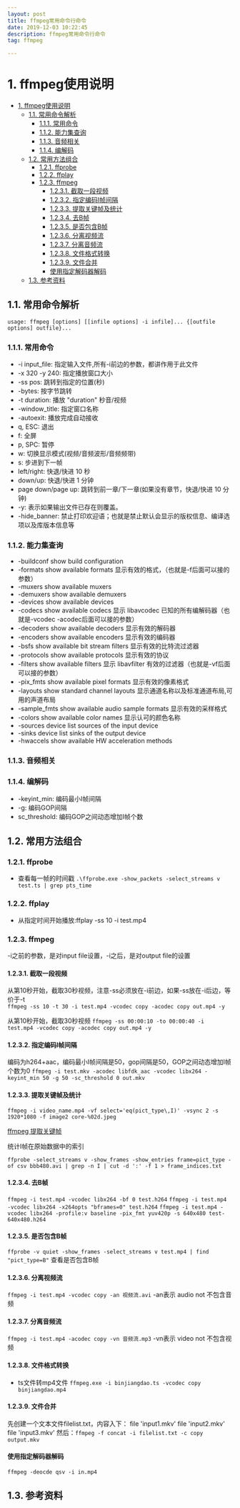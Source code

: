 ```yaml
---
layout: post
title: ffmpeg常用命令行命令
date: 2019-12-03 10:22:45
description: ffmpeg常用命令行命令
tag: ffmpeg

---
```


# 1. ffmpeg使用说明

- [1. ffmpeg使用说明](#1-ffmpeg%e4%bd%bf%e7%94%a8%e8%af%b4%e6%98%8e)
  - [1.1. 常用命令解析](#11-%e5%b8%b8%e7%94%a8%e5%91%bd%e4%bb%a4%e8%a7%a3%e6%9e%90)
    - [1.1.1. 常用命令](#111-%e5%b8%b8%e7%94%a8%e5%91%bd%e4%bb%a4)
    - [1.1.2. 能力集查询](#112-%e8%83%bd%e5%8a%9b%e9%9b%86%e6%9f%a5%e8%af%a2)
    - [1.1.3. 音频相关](#113-%e9%9f%b3%e9%a2%91%e7%9b%b8%e5%85%b3)
    - [1.1.4. 编解码](#114-%e7%bc%96%e8%a7%a3%e7%a0%81)
  - [1.2. 常用方法组合](#12-%e5%b8%b8%e7%94%a8%e6%96%b9%e6%b3%95%e7%bb%84%e5%90%88)
    - [1.2.1. ffprobe](#121-ffprobe)
    - [1.2.2. ffplay](#122-ffplay)
    - [1.2.3. ffmpeg](#123-ffmpeg)
      - [1.2.3.1. 截取一段视频](#1231-%e6%88%aa%e5%8f%96%e4%b8%80%e6%ae%b5%e8%a7%86%e9%a2%91)
      - [1.2.3.2. 指定编码I帧间隔](#1232-%e6%8c%87%e5%ae%9a%e7%bc%96%e7%a0%81i%e5%b8%a7%e9%97%b4%e9%9a%94)
      - [1.2.3.3. 提取关键帧及统计](#1233-%e6%8f%90%e5%8f%96%e5%85%b3%e9%94%ae%e5%b8%a7%e5%8f%8a%e7%bb%9f%e8%ae%a1)
      - [1.2.3.4. 去B帧](#1234-%e5%8e%bbb%e5%b8%a7)
      - [1.2.3.5. 是否包含B帧](#1235-%e6%98%af%e5%90%a6%e5%8c%85%e5%90%abb%e5%b8%a7)
      - [1.2.3.6. 分离视频流](#1236-%e5%88%86%e7%a6%bb%e8%a7%86%e9%a2%91%e6%b5%81)
      - [1.2.3.7. 分离音频流](#1237-%e5%88%86%e7%a6%bb%e9%9f%b3%e9%a2%91%e6%b5%81)
      - [1.2.3.8. 文件格式转换](#1238-%e6%96%87%e4%bb%b6%e6%a0%bc%e5%bc%8f%e8%bd%ac%e6%8d%a2)
      - [1.2.3.9. 文件合并](#1239-%e6%96%87%e4%bb%b6%e5%90%88%e5%b9%b6)
      - [使用指定解码器解码](#%e4%bd%bf%e7%94%a8%e6%8c%87%e5%ae%9a%e8%a7%a3%e7%a0%81%e5%99%a8%e8%a7%a3%e7%a0%81)
  - [1.3. 参考资料](#13-%e5%8f%82%e8%80%83%e8%b5%84%e6%96%99)

## 1.1. 常用命令解析

`usage: ffmpeg [options] [[infile options] -i infile]... {[outfile options] outfile}...`

### 1.1.1. 常用命令

- -i input_file:       指定输入文件,所有-i前边的参数，都讲作用于此文件
- -x 320 -y 240:       指定播放窗口大小
- -ss pos:             跳转到指定的位置(秒)
- -bytes:              按字节跳转
- -t duration:         播放 "duration" 秒音/视频
- -window_title:      指定窗口名称
- -autoexit:           播放完成自动接收
- q, ESC:              退出
- f:                   全屏
- p, SPC:              暂停
- w:                   切换显示模式(视频/音频波形/音频频带)
- s:                   步进到下一帧
- left/right:          快退/快进 10 秒
- down/up:             快退/快进 1 分钟
- page down/page up:   跳转到前一章/下一章(如果没有章节，快退/快进 10 分钟)
- -y:                  表示如果输出文件已存在则覆盖。
- -hide_banner:        禁止打印欢迎语；也就是禁止默认会显示的版权信息、编译选项以及库版本信息等

### 1.1.2. 能力集查询

- -buildconf          show build configuration
- -formats            show available formats 显示有效的格式，（也就是-f后面可以接的参数）
- -muxers             show available muxers
- -demuxers           show available demuxers
- -devices            show available devices
- -codecs             show available codecs 显示 libavcodec 已知的所有编解码器（也就是-vcodec -acodec后面可以接的参数）
- -decoders           show available decoders 显示有效的解码器
- -encoders           show available encoders 显示有效的编码器
- -bsfs               show available bit stream filters 显示有效的比特流过滤器
- -protocols          show available protocols 显示有效的协议
- -filters            show available filters 显示 libavfilter 有效的过滤器（也就是-vf后面可以接的参数）
- -pix_fmts           show available pixel formats 显示有效的像素格式
- -layouts            show standard channel layouts 显示通道名称以及标准通道布局,可用的声道布局
- -sample_fmts        show available audio sample formats 显示有效的采样格式
- -colors             show available color names 显示认可的颜色名称
- -sources device     list sources of the input device
- -sinks device       list sinks of the output device
- -hwaccels           show available HW acceleration methods

### 1.1.3. 音频相关

### 1.1.4. 编解码

- -keyint_min:      编码最小I帧间隔
- -g:               编码GOP间隔
- sc_threshold:    编码GOP之间动态增加I帧个数

## 1.2. 常用方法组合

### 1.2.1. ffprobe

- 查看每一帧的时间戳
`.\ffprobe.exe -show_packets -select_streams v test.ts | grep pts_time`

### 1.2.2. ffplay

- 从指定时间开始播放:ffplay -ss 10 -i test.mp4

### 1.2.3. ffmpeg

-i之前的参数，是对input file设置，-i之后，是对output file的设置

#### 1.2.3.1. 截取一段视频

从第10秒开始，截取30秒视频，注意-ss必须放在-i前边，如果-ss放在-i后边，等价于-t  
`ffmpeg -ss 10 -t 30 -i test.mp4 -vcodec copy -acodec copy out.mp4 -y`

从第10秒开始，截取30秒视频
`ffmpeg -ss 00:00:10 -to 00:00:40 -i test.mp4 -vcodec copy -acodec copy out.mp4 -y`

#### 1.2.3.2. 指定编码I帧间隔

编码为h264+aac，编码最小I帧间隔是50，gop间隔是50，GOP之间动态增加I帧个数为0
`ffmpeg -i test.mkv -acodec libfdk_aac -vcodec libx264 -keyint_min 50 -g 50 -sc_threshold 0 out.mkv`

#### 1.2.3.3. 提取关键帧及统计

`ffmpeg -i video_name.mp4 -vf select='eq(pict_type\,I)' -vsync 2 -s 1920*1080 -f image2 core-%02d.jpeg`

[ffmpeg 提取关键帧](https://blog.csdn.net/u011394059/article/details/78728809)

统计I帧在原始数据中的索引

`ffprobe -select_streams v -show_frames -show_entries frame=pict_type -of csv bbb480.avi | grep -n I | cut -d ':' -f 1 > frame_indices.txt`

#### 1.2.3.4. 去B帧

`ffmpeg -i test.mp4 -vcodec libx264 -bf 0 test.h264`
`ffmpeg -i test.mp4 -vcodec libx264 -x264opts "bframes=0" test.h264`
`ffmpeg -i test.mp4 -vcodec libx264 -profile:v baseline -pix_fmt yuv420p -s 640x480 test-640x480.h264`

#### 1.2.3.5. 是否包含B帧

`ffprobe -v quiet -show_frames -select_streams v test.mp4 | find "pict_type=B"` 查看是否包含B帧

#### 1.2.3.6. 分离视频流

`ffmpeg -i test.mp4 -vcodec copy -an 视频流.avi`
-an表示 audio not 不包含音频

#### 1.2.3.7. 分离音频流

`ffmpeg -i test.mp4 -acodec copy -vn 音频流.mp3`
-vn表示 video not 不包含视频

#### 1.2.3.8. 文件格式转换

- ts文件转mp4文件
`ffmpeg.exe -i binjiangdao.ts -vcodec copy binjiangdao.mp4`

#### 1.2.3.9. 文件合并

先创建一个文本文件filelist.txt，内容入下：
file 'input1.mkv'
file 'input2.mkv'
file 'input3.mkv'
然后：`ffmpeg -f concat -i filelist.txt -c copy output.mkv`

#### 使用指定解码器解码

`ffmpeg -deocde qsv -i in.mp4`

## 1.3. 参考资料
